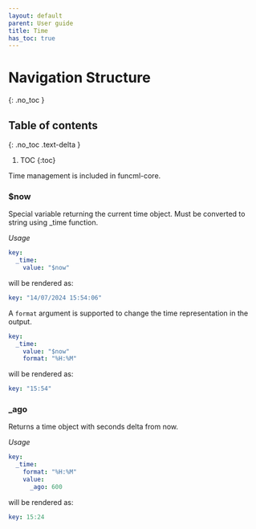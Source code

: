 ```yaml
---
layout: default
parent: User guide
title: Time
has_toc: true
---
```

# Navigation Structure
{: .no_toc }

## Table of contents
{: .no_toc .text-delta }

1. TOC
{:toc}

Time management is included in funcml-core.

### $now

Special variable returning the current time object. Must be converted to string using _time function.

*Usage*
```yaml
key:
  _time:
    value: "$now"
```

will be rendered as:
```yaml
key: "14/07/2024 15:54:06"
```

A `format` argument is supported to change the time representation in the output.

```yaml
key:
  _time:
    value: "$now"
    format: "%H:%M"
```

will be rendered as:
```yaml
key: "15:54"
```


### _ago

Returns a time object with seconds delta from now.

*Usage*
```yaml
key:
  _time:
    format: "%H:%M"
    value:
      _ago: 600
```

will be rendered as:
```yaml
key: 15:24
```
